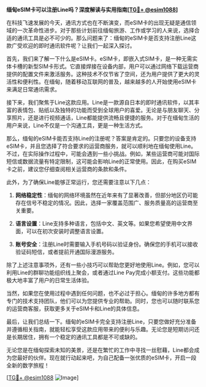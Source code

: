 **缅甸eSIM卡可以注册Line吗？深度解读与实用指南[[TG💪+ @esim1088](https://t.me/s/esim1088)]**

在科技飞速发展的今天，通讯方式也在不断演变，而eSIM卡的出现无疑是通信领域的一次革命性进步。对于那些计划前往缅甸旅游、工作或学习的人来说，选择合适的通讯工具是必不可少的。那么问题来了：缅甸的eSIM卡是否支持注册Line这款广受欢迎的即时通讯软件呢？让我们一起深入探讨。

首先，我们来了解一下什么是eSIM卡。eSIM卡，即嵌入式SIM卡，是一种无需实体卡槽的新型SIM卡形式。它直接焊接在设备内部，用户可以通过网络下载运营商提供的配置文件来激活服务。这种技术不仅节省了空间，还为用户提供了更大的灵活性和便利性。在缅甸，随着移动互联网的普及，越来越多的人开始使用eSIM卡来满足日常通讯需求。

接下来，我们聚焦于Line这款应用。Line是一款源自日本的即时通讯软件，以其丰富的表情包、贴纸以及独特的功能而受到全球用户的喜爱。无论是与朋友聊天、分享照片，还是进行视频通话，Line都能提供流畅且便捷的服务。对于在缅甸生活的用户来说，Line不仅是一个沟通工具，更是一种生活方式。

那么，缅甸的eSIM卡能否支持Line的注册呢？答案是肯定的。只要您的设备支持eSIM卡，并且您选择了符合要求的运营商服务，就可以顺利地在缅甸使用Line。不过，在实际操作过程中，可能会遇到一些小挑战。例如，某些运营商可能对国际短信或数据流量有特定限制，这可能会影响Line的正常使用。因此，在购买eSIM卡之前，建议您仔细查阅相关运营商的条款和条件。

此外，为了确保Line能够正常运行，您还需要注意以下几点：

1. **网络稳定性**：缅甸的网络环境虽然在近年来有了显著改善，但部分地区仍可能存在信号不稳定的情况。因此，选择一家覆盖范围广、服务质量高的运营商至关重要。
   
2. **语言设置**：Line支持多种语言，包括中文、英文等。如果您希望使用中文界面，可以在初次安装时调整语言设置。

3. **账号安全**：注册Line时需要输入手机号码以验证身份。确保您的手机可以接收验证码短信，或者提前开通国际漫游服务。

除了上述注意事项外，还有一些小技巧可以帮助您更好地使用Line。例如，您可以利用Line的群聊功能组织线上聚会，或者通过Line Pay完成小额支付。这些功能都极大地丰富了用户的日常生活体验。

当然，如果您在使用过程中遇到任何问题，也不必过于担心。缅甸的许多地方都有专门的技术支持团队，他们可以为您提供专业的帮助。同时，您也可以随时联系您的运营商客服，获取更多关于eSIM卡和Line的具体信息。

最后，让我们总结一下。缅甸的eSIM卡完全支持注册Line，只要您做好充分准备并遵循相关指南，就能轻松享受这款应用带来的便利与乐趣。无论您是短期访问还是长期居住，拥有一个稳定的通讯工具都是不可或缺的。

无论您是在缅甸探索未知的美景，还是在繁忙的工作中寻找一丝慰藉，Line都会成为您最好的伙伴。现在就行动起来吧，为自己配备一张优质的eSIM卡，开启一段全新的数字旅程！

[[TG💪+ @esim1088](https://t.me/s/esim1088) ![Image](https://i.postimg.cc/4NQfJmqS/Snipaste-2025-05-13-00-14-12.png)]
